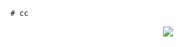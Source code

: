 ```
# cc
```


<p align="center">
	<img src="https://lanyard.cnrad.dev/api/913535402894319617?hideTimestamp=true"/>
	
	
